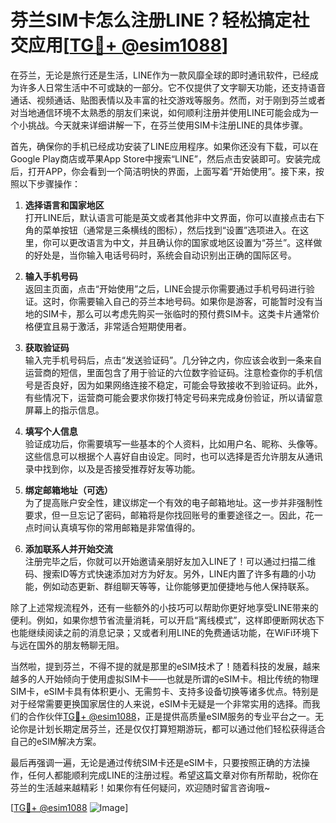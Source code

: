 # 芬兰SIM卡怎么注册LINE？轻松搞定社交应用[[TG💪+ @esim1088](https://t.me/s/esim1088)]

在芬兰，无论是旅行还是生活，LINE作为一款风靡全球的即时通讯软件，已经成为许多人日常生活中不可或缺的一部分。它不仅提供了文字聊天功能，还支持语音通话、视频通话、贴图表情以及丰富的社交游戏等服务。然而，对于刚到芬兰或者对当地通信环境不太熟悉的朋友们来说，如何顺利注册并使用LINE可能会成为一个小挑战。今天就来详细讲解一下，在芬兰使用SIM卡注册LINE的具体步骤。

首先，确保你的手机已经成功安装了LINE应用程序。如果你还没有下载，可以在Google Play商店或苹果App Store中搜索“LINE”，然后点击安装即可。安装完成后，打开APP，你会看到一个简洁明快的界面，上面写着“开始使用”。接下来，按照以下步骤操作：

1. **选择语言和国家地区**  
   打开LINE后，默认语言可能是英文或者其他非中文界面，你可以直接点击右下角的菜单按钮（通常是三条横线的图标），然后找到“设置”选项进入。在这里，你可以更改语言为中文，并且确认你的国家或地区设置为“芬兰”。这样做的好处是，当你输入电话号码时，系统会自动识别出正确的国际区号。

2. **输入手机号码**  
   返回主页面，点击“开始使用”之后，LINE会提示你需要通过手机号码进行验证。这时，你需要输入自己的芬兰本地号码。如果你是游客，可能暂时没有当地的SIM卡，那么可以考虑先购买一张临时的预付费SIM卡。这类卡片通常价格便宜且易于激活，非常适合短期使用者。

3. **获取验证码**  
   输入完手机号码后，点击“发送验证码”。几分钟之内，你应该会收到一条来自运营商的短信，里面包含了用于验证的六位数字验证码。注意检查你的手机信号是否良好，因为如果网络连接不稳定，可能会导致接收不到验证码。此外，有些情况下，运营商可能会要求你拨打特定号码来完成身份验证，所以请留意屏幕上的指示信息。

4. **填写个人信息**  
   验证成功后，你需要填写一些基本的个人资料，比如用户名、昵称、头像等。这些信息可以根据个人喜好自由设定。同时，也可以选择是否允许朋友从通讯录中找到你，以及是否接受推荐好友等功能。

5. **绑定邮箱地址（可选）**  
   为了提高账户安全性，建议绑定一个有效的电子邮箱地址。这一步并非强制性要求，但一旦忘记了密码，邮箱将是你找回账号的重要途径之一。因此，花一点时间认真填写你的常用邮箱是非常值得的。

6. **添加联系人并开始交流**  
   注册完毕之后，你就可以开始邀请亲朋好友加入LINE了！可以通过扫描二维码、搜索ID等方式快速添加对方为好友。另外，LINE内置了许多有趣的小功能，例如动态更新、群组聊天等等，让你能够更加便捷地与他人保持联系。

除了上述常规流程外，还有一些额外的小技巧可以帮助你更好地享受LINE带来的便利。例如，如果你想节省流量消耗，可以开启“离线模式”，这样即便断网状态下也能继续阅读之前的消息记录；又或者利用LINE的免费通话功能，在WiFi环境下与远在国外的朋友畅聊无阻。

当然啦，提到芬兰，不得不提的就是那里的eSIM技术了！随着科技的发展，越来越多的人开始倾向于使用虚拟SIM卡——也就是所谓的eSIM卡。相比传统的物理SIM卡，eSIM卡具有体积更小、无需剪卡、支持多设备切换等诸多优点。特别是对于经常需要更换国家居住的人来说，eSIM卡无疑是一个非常实用的选择。而我们的合作伙伴[TG💪+ @esim1088](https://t.me/s/esim1088)，正是提供高质量eSIM服务的专业平台之一。无论你是计划长期定居芬兰，还是仅仅打算短期游玩，都可以通过他们轻松获得适合自己的eSIM解决方案。

最后再强调一遍，无论是通过传统SIM卡还是eSIM卡，只要按照正确的方法操作，任何人都能顺利完成LINE的注册过程。希望这篇文章对你有所帮助，祝你在芬兰的生活越来越精彩！如果你有任何疑问，欢迎随时留言咨询哦~

[[TG💪+ @esim1088](https://t.me/s/esim1088) ![Image](https://i.postimg.cc/4NQfJmqS/Snipaste-2025-05-13-00-14-12.png)]